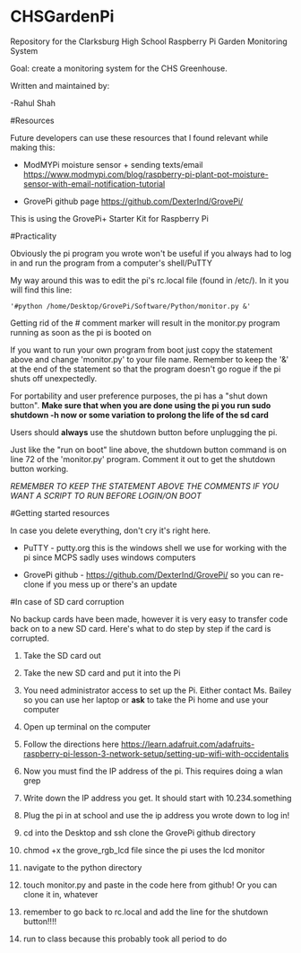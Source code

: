 # CHSGardenPi

Repository for the Clarksburg High School Raspberry Pi Garden Monitoring System 

Goal: create a monitoring system for the CHS Greenhouse.

Written and maintained by:

-Rahul Shah

#Resources

Future developers can use these resources that I found relevant while making this:

* ModMYPi moisture sensor + sending texts/email https://www.modmypi.com/blog/raspberry-pi-plant-pot-moisture-sensor-with-email-notification-tutorial

* GrovePi github page https://github.com/DexterInd/GrovePi/

This is using the GrovePi+ Starter Kit for Raspberry Pi

#Practicality

Obviously the pi program you wrote won't be useful if you always had to log in and run the program from a computer's shell/PuTTY

My way around this was to edit the pi's rc.local file (found in /etc/). In it you will find this line:

    '#python /home/Desktop/GrovePi/Software/Python/monitor.py &'

Getting rid of the \# comment marker will result in the monitor.py program running as soon as the pi is booted on

If you want to run your own program from boot just copy the statement above and change 'monitor.py' to your file name. 
Remember to keep the '&' at the end of the statement so that the program doesn't go rogue if the pi shuts off unexpectedly.

For portability and user preference purposes, the pi has a "shut down button". **Make sure that when you are done using the pi you run sudo shutdown -h now or some variation to prolong the life of the sd card**

Users should **always** use the shutdown button before unplugging the pi. 

Just like the "run on boot" line above, the shutdown button command is on line 72 of the 'monitor.py' program. Comment it out to get the shutdown button working.

*REMEMBER TO KEEP THE STATEMENT ABOVE THE COMMENTS IF YOU WANT A SCRIPT TO RUN BEFORE LOGIN/ON BOOT*


#Getting started resources

In case you delete everything, don't cry it's right here.

* PuTTY - putty.org this is the windows shell we use for working with the pi since MCPS sadly uses windows computers 

* GrovePi github - https://github.com/DexterInd/GrovePi/ so you can re-clone if you mess up or there's an update

#In case of SD card corruption

No backup cards have been made, however it is very easy to transfer code back on to a new SD card. Here's what to do step by step if the card is corrupted.

1) Take the SD card out

2) Take the new SD card and put it into the Pi

3) You need administrator access to set up the Pi. Either contact Ms. Bailey so you can use her laptop or **ask** to take the Pi home and use your computer

4) Open up terminal on the computer

5) Follow the directions here https://learn.adafruit.com/adafruits-raspberry-pi-lesson-3-network-setup/setting-up-wifi-with-occidentalis

6) Now you must find the IP address of the pi. This requires doing a wlan grep 

7) Write down the IP address you get. It should start with 10.234.something

8) Plug the pi in at school and use the ip address you wrote down to log in!

9) cd into the Desktop and ssh clone the GrovePi github directory 

10) chmod +x the grove_rgb_lcd file since the pi uses the lcd monitor

11) navigate to the python directory 

12) touch monitor.py and paste in the code here from github! Or you can clone it in, whatever

13) remember to go back to rc.local and add the line for the shutdown button!!!!

14) run to class because this probably took all period to do





